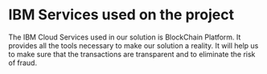 # IBM Services used on the project
The IBM Cloud Services used in our solution is BlockChain Platform. It provides all the tools necessary to make our solution a reality. It will help us to make sure that the transactions are transparent and to eliminate the risk of fraud.